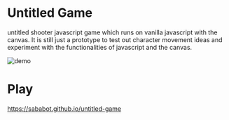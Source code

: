 # Untitled Game
untitled shooter javascript game which runs on vanilla javascript with the canvas. It is still just a prototype to test out character movement ideas and experiment with the functionalities of javascript and the canvas.

![demo](https://github.com/sababot/untitled-game/blob/master/demo-image.png)

# Play
https://sababot.github.io/untitled-game
